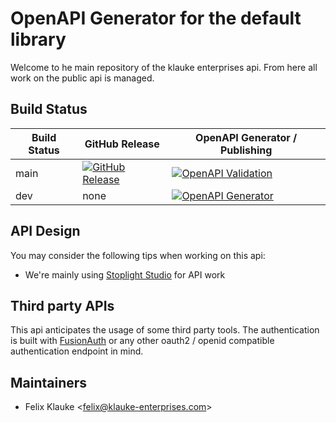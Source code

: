 # OpenAPI Generator for the default library

Welcome to he main repository of the klauke enterprises api. From here all work on the public 
api is managed.

## Build Status
| Build Status 	| GitHub Release                                                                                                                                                                            	| OpenAPI Generator / Publishing                                                                                                                                                                                 	|
|--------------	|-------------------------------------------------------------------------------------------------------------------------------------------------------------------------------------------	|----------------------------------------------------------------------------------------------------------------------------------------------------------------------------------------------------------------	|
| main         	| [![GitHub Release](https://github.com/klauke-enterprises/protocol/actions/workflows/release.yml/badge.svg)](https://github.com/klauke-enterprises/protocol/actions/workflows/release.yml) 	| [![OpenAPI Validation](https://github.com/klauke-enterprises/protocol/actions/workflows/validate.yml/badge.svg)](https://github.com/klauke-enterprises/protocol/actions/workflows/validate.yml)                	|
| dev          	| none                                                                                                                                                                                      	| [![OpenAPI Generator](https://github.com/klauke-enterprises/protocol/actions/workflows/openapi-generate.yml/badge.svg)](https://github.com/klauke-enterprises/protocol/actions/workflows/openapi-generate.yml) 	|

## API Design

You may consider the following tips when working on this api:
- We're mainly using [Stoplight Studio](https://stoplight.io/studio/) for API work

## Third party APIs

This api anticipates the usage of some third party tools. The authentication is built with [FusionAuth](https://fusionauth.io/) or
any other oauth2 / openid compatible authentication endpoint in mind.

## Maintainers

- Felix Klauke <[felix@klauke-enterprises.com](mailto:felix@klauke-enterprises.com)>
